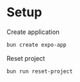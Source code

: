 # Setup

Create application

```bash
bun create expo-app
```

Reset project

```
bun run reset-project
```
